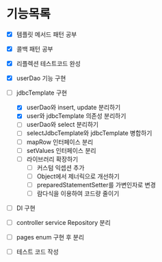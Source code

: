# 기능목록

- [x] 템플릿 메서드 패턴 공부
- [x] 콜백 패턴 공부
- [x] 리플렉션 테스트코드 완성
- [x] userDao 기능 구현

- [ ] jdbcTemplate 구현
  - [x] userDao와 insert, update 분리하기
  - [x] user와 jdbcTemplate 의존성 분리하기
  - [ ] userDao와 select 분리하기
  - [ ] selectJdbcTemplate와 jdbcTemplate 병합하기
  - [ ] mapRow 인터페이스 분리
  - [ ] setValues 인터페이스 분리
  - [ ] 라이브러리 확장하기
    - [ ] 커스텀 익셉션 추가
    - [ ] Object에서 제너릭으로 개선하기
    - [ ] preparedStatementSetter를 가변인자로 변경
    - [ ] 람다식을 이용하여 코드량 줄이기
- [ ] DI 구현
- [ ] controller service Repository 분리
- [ ] pages enum 구현 후 분리
- [ ] 테스트 코드 작성

